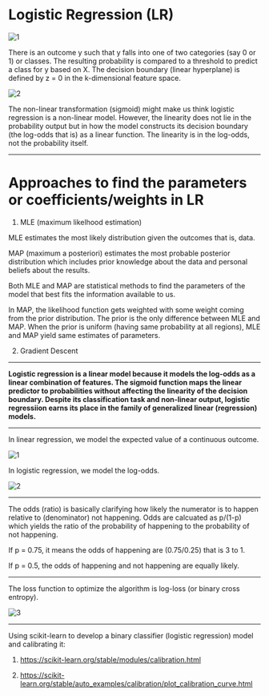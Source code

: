 
# Logistic Regression (LR)

![1](https://github.com/user-attachments/assets/291781c2-ac2c-4f0a-9900-325143938e48)

There is an outcome y such that y falls into one of two categories (say 0 or 1) or classes.
The resulting probability is compared to a threshold to predict a class for y based on X. The decision boundary (linear hyperplane) is defined by z = 0 in the 
k-dimensional feature space.

![2](https://github.com/user-attachments/assets/b4188a72-16c3-4a2e-962e-e4a538b304e0)


The non-linear transformation (sigmoid) might make us think logistic regression is a non-linear model. However, the linearity does not lie in the probability output but in how the model constructs its decision boundary (the log-odds that is) as a linear function.  The linearity is in the log-odds, not the probability itself. 

---

# Approaches to find the parameters or coefficients/weights in LR

1. MLE (maximum likelhood estimation)

MLE estimates the most likely distribution given the outcomes that is, data. 

MAP (maximum a posteriori) estimates the most probable posterior distribution which includes prior knowledge about the data and personal beliefs about the results. 

Both MLE and MAP are statistical methods to find the parameters of the model that best fits the information available to us.  

In MAP, the likelihood function gets weighted with some weight coming from the prior distribution. The prior is the only difference between MLE and MAP. When the prior is uniform (having same probability at all regions), MLE and MAP yield same estimates of parameters. 

2. Gradient Descent
   
----

**Logistic regression is a linear model because it models the log-odds as a linear combination of features. The sigmoid function maps the linear predictor to probabilities without affecting the linearity of the decision boundary. Despite its classification task and non-linear output, logistic regressiion earns its place in the family of generalized linear (regression) models.**

---
In linear regression, we model the expected value of a continuous outcome.

![1](https://github.com/user-attachments/assets/b6a727a5-0301-4e5c-9372-de3f3203368d)

In logistic regression, we model the log-odds.

![2](https://github.com/user-attachments/assets/a27bf2d8-7d07-4920-a70d-99d90412b82a)

---

The odds (ratio) is basically clarifying how likely the numerator is to happen relative to (denominator) not happening. Odds are calcuated as p/(1-p) which yields the ratio of the probability of happening to the probability of not happening.

If p = 0.75, it means the odds of happening are (0.75/0.25) that is 3 to 1. 

If p = 0.5, the odds of happening and not happening are equally likely. 

---

The loss function to optimize the algorithm is log-loss (or binary cross entropy).

![3](https://github.com/user-attachments/assets/2158ac9d-ac9c-43ad-946d-39e7db67ed4c)


-----


Using scikit-learn to develop a binary classifier (logistic regression) model and calibrating it:

1. https://scikit-learn.org/stable/modules/calibration.html
   
2. https://scikit-learn.org/stable/auto_examples/calibration/plot_calibration_curve.html

   



